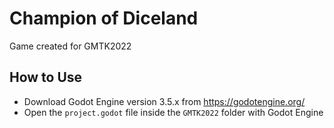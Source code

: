 # Champion of Diceland
 Game created for GMTK2022

## How to Use

- Download Godot Engine version 3.5.x from https://godotengine.org/
- Open the `project.godot` file inside the `GMTK2022` folder with Godot Engine
